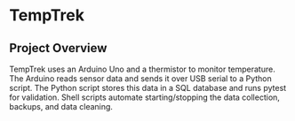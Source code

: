 # TempTrek

## Project Overview

TempTrek uses an Arduino Uno and a thermistor to monitor temperature. The Arduino reads sensor data and sends it over USB serial to a Python script. The Python script stores this data in a SQL database and runs pytest for validation. Shell scripts automate starting/stopping the data collection, backups, and data cleaning.
